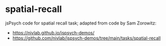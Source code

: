 # spatial-recall
jsPsych code for spatial recall task; adapted from code by Sam Zorowitz:

- https://nivlab.github.io/jspsych-demos/
- https://github.com/nivlab/jspsych-demos/tree/main/tasks/spatial-recall
